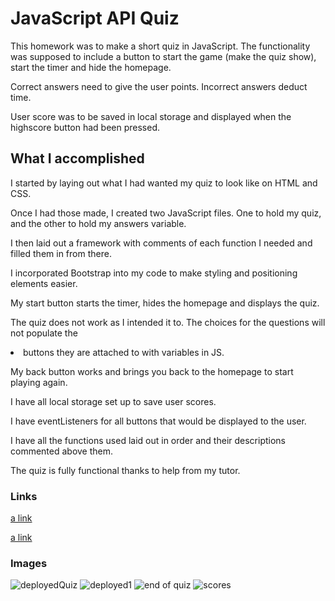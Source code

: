# JavaScript API Quiz

This homework was to make a short quiz in JavaScript. The functionality was supposed to include a button to start the game (make the quiz show), start the timer and hide the homepage.

Correct answers need to give the user points. Incorrect answers deduct time.

User score was to be saved in local storage and displayed when the highscore button had been pressed.

## What I accomplished

I started by laying out what I had wanted my quiz to look like on HTML and CSS. 

Once I had those made, I created two JavaScript files. One to hold my quiz, and the other to hold my answers variable.

I then laid out a framework with comments of each function I needed and filled them in from there.

I incorporated Bootstrap into my code to make styling and positioning elements easier.

My start button starts the timer, hides the homepage and displays the quiz.

The quiz does not work as I intended it to. The choices for the questions will not populate the <li> buttons they are attached to with variables in JS.

My back button works and brings you back to the homepage to start playing again.

I have all local storage set up to save user scores.

I have eventListeners for all buttons that would be displayed to the user.

I have all the functions used laid out in order and their descriptions commented above them.

The quiz is fully functional thanks to help from my tutor.

### Links
[a link](https://bennetwilson.github.io/04-homework/)

[a link](https://github.com/BennetWilson/04-homework)

### Images
![deployedQuiz](https://user-images.githubusercontent.com/90366376/146094830-56a530e2-91ca-4b3d-8111-2806ca902be3.PNG)
![deployed1](https://user-images.githubusercontent.com/90366376/146315332-1b7df9dd-d3ae-45d1-8ab2-1295b80c0431.PNG)
![end of quiz](https://user-images.githubusercontent.com/90366376/146315371-6b26071e-f80b-4452-b767-4fbe62c2d650.PNG)
![scores](https://user-images.githubusercontent.com/90366376/146315391-a5b6d411-6201-48fa-8741-a85e06a39d2c.PNG)

